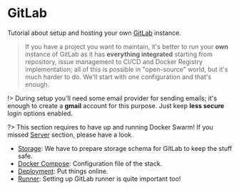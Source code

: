 # GitLab

Tutorial about setup and hosting your own [GitLab](https://about.gitlab.com/) instance.

> If you have a project you want to maintain, it's better to run your **own** instance of GitLab as
it has **everything integrated** starting from repository, issue management to CI/CD and Docker Registry
implementation; all of this is possible in "open-source" world, but it's much harder to do. We'll 
start with one configuration and that's enough.

!> During setup you'll need some email provider for sending emails; it's enough to create a **gmail** account
for this purpose. Just keep **less secure** login options enabled. 

?> This section requires to have up and running Docker Swarm! If you missed [Server](/devops/server/index) section,
please have a look.

* [Storage](/devops/gitlab/storage): We have to prepare storage schema for GitLab to keep the stuff safe.
* [Docker Compose](/devops/gitlab/docker-compose): Configuration file of the stack.
* [Deployment](/devops/gitlab/deployment): Put things online.
* [Runner](/devops/gitlab/runner): Setting up GitLab runner is quite important too!
